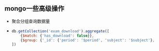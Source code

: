 ## mongo一些高级操作

* 聚合分组查询数据量

* ```js
  db.getCollection('exam_download').aggregate([
      {$match: {'has_download': false}},
      {$group: {'_id': {'period': '$period', 'subject': '$subject'}, 'count': {'$sum': 1}}}
  ])
  ```

  

